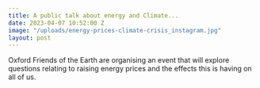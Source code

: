 ```yaml
---
title: A public talk about energy and Climate...
date: 2023-04-07 10:52:00 Z
image: "/uploads/energy-prices-climate-crisis_instagram.jpg"
layout: post
---
```


Oxford Friends of the Earth are organising an event that will explore questions relating to raising energy prices and the effects this is having on all of us.